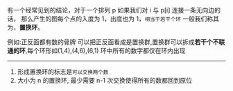 有一个经常见到的结论，对于一个排列 p 如果我们对 i 与 p[i] 连接一条无向边的话，
那么产生的图每个点的入度为 1，出度也为 1，`相当于若干个环`
一般我们称其为，**置换环**。

例如:正反面都有数的骨牌
可以把正反面看成是置换群,置换群可以拆成**若干个不联通的环**,每个环形如(1,4),(4,6),(6,1)
环中所有的数字都仅在环内出现

---

1. 形成置换环的标志是`可以交换两个数`
2. 大小为 n 的置换环, 最少需要 n-1 次交换使得所有的数都回到原位
